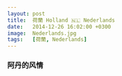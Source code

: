 ```yaml
---
layout: post
title:  荷蘭 Holland 🇳🇱 Nederlands
date:   2014-12-26 16:02:00 +0300
image:  Nederlands.jpg
tags:   [荷蘭, Nederlands]
---
```

### 阿丹的风情
